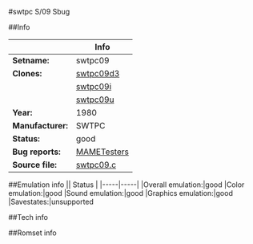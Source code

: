 #swtpc S/09 Sbug

##Info

||Info|
|-----|-----|
|**Setname:**|swtpc09
|**Clones:**|[swtpc09d3](swtpc09d3.md)
||[swtpc09i](swtpc09i.md)
||[swtpc09u](swtpc09u.md)
|**Year:**|1980
|**Manufacturer:**|SWTPC
|**Status:**|good
|**Bug reports:**|[MAMETesters](http://mametesters.org/view_all_set.php?type=1&temporary=y&search=swtpc09.c)
|**Source file:**|[swtpc09.c](https://github.com/mamedev/mame/blob/master/src/mess/drivers/swtpc09.c)

##Emulation info
|| Status |
|-----|-----|
|Overall emulation:|good
|Color emulation:|good
|Sound emulation:|good
|Graphics emulation:|good
|Savestates:|unsupported

##Tech info

##Romset info

<!--- START OF EDITED COMMENT DO NOT TOUCH TEXT ABOVE-->

